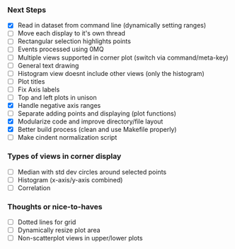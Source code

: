 ### Next Steps
- [x] Read in dataset from command line (dynamically setting ranges)
- [ ] Move each display to it's own thread
- [ ] Rectangular selection highlights points
- [ ] Events processed using 0MQ
- [ ] Multiple views supported in corner plot (switch via command/meta-key)
- [ ] General text drawing
- [ ] Histogram view doesnt include other views (only the histogram)
- [ ] Plot titles
- [ ] Fix Axis labels
- [ ] Top and left plots in unison
- [x] Handle negative axis ranges
- [ ] Separate adding points and displaying (plot functions)
- [x] Modularize code and improve directory/file layout
- [x] Better build process (clean and use Makefile properly)
- [ ] Make cindent normalization script

### Types of views in corner display
- [ ] Median with std dev circles around selected points
- [ ] Histogram (x-axis/y-axis combined)
- [ ] Correlation

### Thoughts or nice-to-haves
- [ ] Dotted lines for grid
- [ ] Dynamically resize plot area
- [ ] Non-scatterplot views in upper/lower plots
